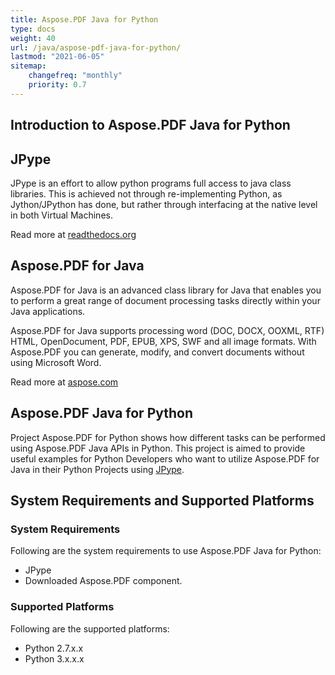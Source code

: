 ```yaml
---
title: Aspose.PDF Java for Python
type: docs
weight: 40
url: /java/aspose-pdf-java-for-python/
lastmod: "2021-06-05"
sitemap:
    changefreq: "monthly"
    priority: 0.7
---
```


## Introduction to Aspose.PDF Java for Python

## JPype

JPype is an effort to allow python programs full access to java class libraries. This is achieved not through re-implementing Python, as Jython/JPython has done, but rather through interfacing at the native level in both Virtual Machines.

Read more at [readthedocs.org](http://jpype.readthedocs.org/en/latest/userguide.html)

## Aspose.PDF for Java

Aspose.PDF for Java is an advanced class library for Java that enables you to perform a great range of document processing tasks directly within your Java applications.

Aspose.PDF for Java supports processing word (DOC, DOCX, OOXML, RTF) HTML, OpenDocument, PDF, EPUB, XPS, SWF and all image formats. With Aspose.PDF you can generate, modify, and convert documents without using Microsoft Word.

Read more at [aspose.com](https://products.aspose.com/words/java)

## Aspose.PDF Java for Python

Project Aspose.PDF for Python shows how different tasks can be performed using Aspose.PDF Java APIs in Python. This project is aimed to provide useful examples for Python Developers who want to utilize Aspose.PDF for Java in their Python Projects using [JPype](http://jpype.readthedocs.org/en/latest/userguide.html).

## System Requirements and Supported Platforms

### System Requirements

Following are the system requirements to use Aspose.PDF Java for Python:

- JPype
- Downloaded Aspose.PDF component.

### Supported Platforms

Following are the supported platforms:

- Python 2.7.x.x
- Python 3.x.x.x
